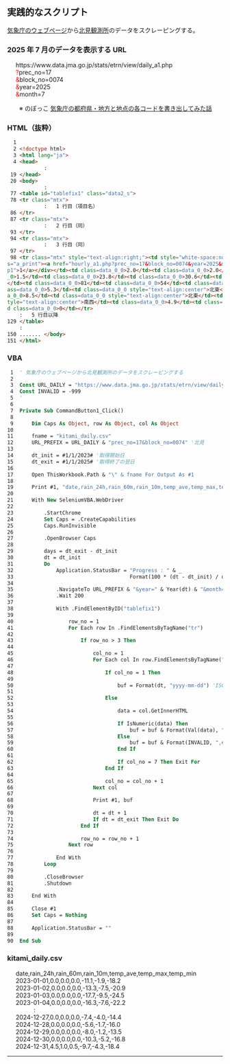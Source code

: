 ## 実践的なスクリプト

[気象庁のウェブページ](https://www.data.jma.go.jp/stats/etrn/index.php)から[北見観測所](https://www.data.jma.go.jp/stats/etrn/view/daily_a1.php?prec_no=17&block_no=0074&year=2025&month=7)のデータをスクレーピングする。

### 2025 年 7 月のデータを表示する URL

<p style="margin-left:20px">
https://www.data.jma.go.jp/stats/etrn/view/daily_a1.php<br>
<span style="color:red">?</span>prec_no=17<br>
<span style="color:red">&</span>block_no=0074<br>
<span style="color:red">&</span>year=2025<br>
<span style="color:red">&</span>month=7
</p>

&emsp;&emsp;※ のぼっこ [気象庁の都府県・地方と地点の各コードを書き出してみた話](https://zenn.dev/nobokko/articles/idea_jma_prec_no_and_block_no#%E5%9C%B0%E7%82%B9%E3%81%AE%E3%82%B3%E3%83%BC%E3%83%89%E8%A1%A8)

### HTML（抜粋）

```html
  1	
  2	<!doctype html>
  3	<html lang="ja">
  4	<head>
            :
 19	</head>
 20	<body>
            :
 77	<table id="tablefix1" class="data2_s">
 78	<tr class="mtx">
            :   1 行目（項目名）
 86	</tr>
 87	<tr class="mtx">
            :   2 行目（同）
 93	</tr>
 94	<tr class="mtx">
            :   3 行目（同）
 97	</tr>
 98	<tr class="mtx" style="text-align:right;"><td style="white-space:nowrap"><div clas
s="a_print"><a href="hourly_a1.php?prec_no=17&block_no=0074&year=2025&month=07&day=1&view=
p1">1</a></div></td><td class=data_0_0>2.0</td><td class=data_0_0>2.0</td><td class=data_0
_0>1.5</td><td class=data_0_0>23.8</td><td class=data_0_0>30.6</td><td class=data_0_0>19.9
</td><td class=data_0_0>81</td><td class=data_0_0>54</td><td class=data_0_0>2.3</td><td cl
ass=data_0_0>5.3</td><td class=data_0_0 style="text-align:center">北東</td><td class=dat
a_0_0>8.5</td><td class=data_0_0 style="text-align:center">北東</td><td class=data_0_0 s
tyle="text-align:center">南西</td><td class=data_0_0>4.9</td><td class=data_0_0>0</td><t
d class=data_0_0>0</td></tr>
    :   5 行目以降
129	</table>
    :
150	....... </body>
151	</html>
```

### VBA

```vb
 1	' 気象庁のウェブページから北見観測所のデータをスクレーピングする
 2	
 3	Const URL_DAILY = "https://www.data.jma.go.jp/stats/etrn/view/daily_a1.php?"
 4	Const INVALID = -999
 5	'
 6	
 7	Private Sub CommandButton1_Click()
 8	
 9	    Dim Caps As Object, row As Object, col As Object
10	
11	    fname = "kitami_daily.csv"
12	    URL_PREFIX = URL_DAILY & "prec_no=17&block_no=0074" '北見
13	
14	    dt_init = #1/1/2023# '取得開始日
15	    dt_exit = #1/1/2025# '取得終了の翌日
16	
17	    Open ThisWorkbook.Path & "\" & fname For Output As #1
18	
19	    Print #1, "date,rain_24h,rain_60m,rain_10m,temp_ave,temp_max,temp_min"
20	
21	    With New SeleniumVBA.WebDriver
22	
23	        .StartChrome
24	        Set Caps = .CreateCapabilities
25	        Caps.RunInvisible
26	
27	        .OpenBrowser Caps
28	
29	        days = dt_exit - dt_init
30	        dt = dt_init
31	        Do
32	            Application.StatusBar = "Progress : " & _
33	                                    Format(100 * (dt - dt_init) / days, "0.0") & " %"
34	
35	            .NavigateTo URL_PREFIX & "&year=" & Year(dt) & "&month=" & Month(dt)
36	            .Wait 200
37	
38	            With .FindElementByID("tablefix1")
39	
40	                row_no = 1
41	                For Each row In .FindElementsByTagName("tr")
42	
43	                    If row_no > 3 Then
44	                        
45	                        col_no = 1
46	                        For Each col In row.FindElementsByTagName("td")
47	
48	                            If col_no = 1 Then
49	
50	                                buf = Format(dt, "yyyy-mm-dd") 'ISO-8601
51	                                
52	                            Else
53	
54	                                data = col.GetInnerHTML
55	
56	                                If IsNumeric(data) Then
57	                                    buf = buf & Format(Val(data), ",0.0")
58	                                Else
59	                                    buf = buf & Format(INVALID, ",#")
60	                                End If
61	
62	                                If col_no = 7 Then Exit For
63	                            End If
64	
65	                            col_no = col_no + 1
66	                        Next col
67	
68	                        Print #1, buf
69	
70	                        dt = dt + 1
71	                        If dt = dt_exit Then Exit Do
72	                    End If
73	
74	                    row_no = row_no + 1
75	                Next row
76	
77	            End With
78	        Loop
79	
80	        .CloseBrowser
81	        .Shutdown
82	
83	    End With
84	
85	    Close #1
86	    Set Caps = Nothing
87	
88	    Application.StatusBar = ""
89	
90	End Sub
```

### kitami_daily.csv

<p style="margin-left:20px">
date,rain_24h,rain_60m,rain_10m,temp_ave,temp_max,temp_min<br>
2023-01-01,0.0,0.0,0.0,-11.1,-1.9,-18.2<br>
2023-01-02,0.0,0.0,0.0,-13.3,-7.5,-20.9<br>
2023-01-03,0.0,0.0,0.0,-17.7,-9.5,-24.5<br>
2023-01-04,0.0,0.0,0.0,-16.3,-7.6,-22.2<br>
&emsp;&emsp;&emsp;:<br>
2024-12-27,0.0,0.0,0.0,-7.4,-4.0,-14.4<br>
2024-12-28,0.0,0.0,0.0,-5.6,-1.7,-16.0<br>
2024-12-29,0.0,0.0,0.0,-8.0,-1.2,-13.5<br>
2024-12-30,0.0,0.0,0.0,-10.3,-5.2,-16.8<br>
2024-12-31,4.5,1.0,0.5,-9.7,-4.3,-18.4
</p>

----

